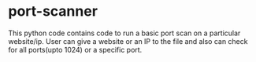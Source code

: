 # port-scanner

This python code contains code to run a basic port scan on a particular website/ip.
User can give a website or an IP to the file and also can check for all ports(upto 1024) or a specific port.
